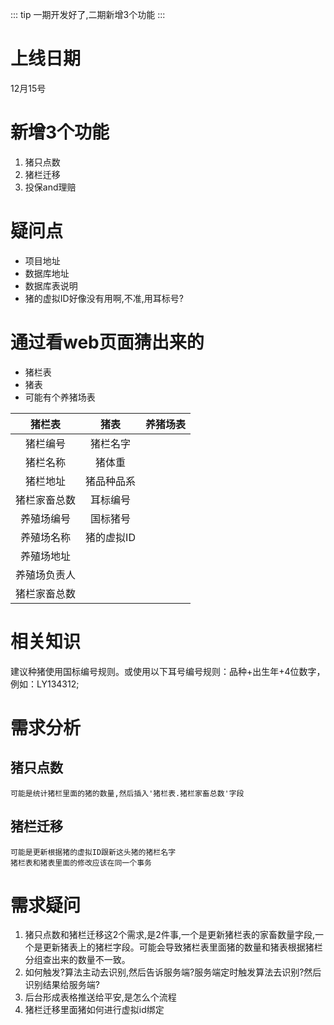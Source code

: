 ::: tip 
一期开发好了,二期新增3个功能
:::
# 上线日期
12月15号
# 新增3个功能
1. 猪只点数
2. 猪栏迁移
3. 投保and理赔

# 疑问点
* 项目地址
* 数据库地址
* 数据库表说明
* 猪的虚拟ID好像没有用啊,不准,用耳标号?

# 通过看web页面猜出来的
* 猪栏表
* 猪表
* 可能有个养猪场表

|    猪栏表    |    猪表    | 养猪场表 |
| :----------: | :--------: | :------: |
|   猪栏编号   |  猪栏名字  |          |
|   猪栏名称   |   猪体重   |          |
|   猪栏地址   | 猪品种品系 |          |
| 猪栏家畜总数 |  耳标编号  |          |
|  养殖场编号  |  国标猪号  |          |
|  养殖场名称  | 猪的虚拟ID |          |
|  养殖场地址  |            |          |
| 养殖场负责人 |            |          |
| 猪栏家畜总数 |            |          |


# 相关知识
建议种猪使用国标编号规则。或使用以下耳号编号规则：品种+出生年+4位数字，例如：LY134312;

# 需求分析
## 猪只点数
    可能是统计猪栏里面的猪的数量,然后插入'猪栏表.猪栏家畜总数'字段
## 猪栏迁移
    可能是更新根据猪的虚拟ID跟新这头猪的猪栏名字
    猪栏表和猪表里面的修改应该在同一个事务


# 需求疑问
1. 猪只点数和猪栏迁移这2个需求,是2件事,一个是更新猪栏表的家畜数量字段,一个是更新猪表上的猪栏字段。可能会导致猪栏表里面猪的数量和猪表根据猪栏分组查出来的数量不一致。
2. 如何触发?算法主动去识别,然后告诉服务端?服务端定时触发算法去识别?然后识别结果给服务端?
3. 后台形成表格推送给平安,是怎么个流程
4. 猪栏迁移里面猪如何进行虚拟id绑定

 
